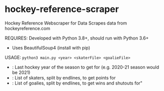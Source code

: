 # hockey-reference-scraper
Hockey Reference Webscraper for Data
Scrapes data from hockeyreference.com

REQUIRES:
Developed with Python 3.8+, should run with Python 3.6+
- Uses BeautifulSoup4 (install with pip)

USAGE:
`python3 main.py <year> <skaterFile> <goalieFile>`
- <year>: Last hockey year of the season to get for (e.g. 2020-21 season would be 2021)
- <skaterFile>: List of skaters, split by endlines, to get points for
- <goalieFile>: List of goalies, split by endlines, to get wins and shutouts for"